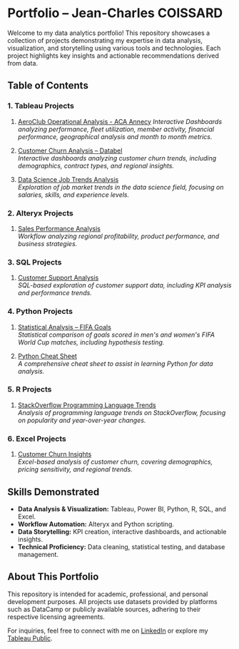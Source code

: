 # Portfolio – Jean-Charles COISSARD

Welcome to my data analytics portfolio! This repository showcases a collection of projects demonstrating my expertise in data analysis, visualization, and storytelling using various tools and technologies. Each project highlights key insights and actionable recommendations derived from data.


## **Table of Contents**

### **1. Tableau Projects**
1. [AeroClub Operational Analysis - ACA Annecy]()
   *Interactive Dashboards analyzing performance, fleet utilization, member activity, financial performance, geographical analysis and month to month metrics.*
   
3. [Customer Churn Analysis – Databel](https://github.com/explicitjc/Portfolio_Data_Analytics/tree/main/Tableau/Customer_Churn_Analysis_Tableau)  
   *Interactive dashboards analyzing customer churn trends, including demographics, contract types, and regional insights.*  

4. [Data Science Job Trends Analysis](https://github.com/explicitjc/Portfolio_Data_Analytics/tree/main/Tableau/DataScience_Job_Trends_Analysis)  
   *Exploration of job market trends in the data science field, focusing on salaries, skills, and experience levels.*


### **2. Alteryx Projects**
1. [Sales Performance Analysis](https://github.com/explicitjc/Portfolio_Data_Analytics/tree/main/Alteryx/Sales_Performance_Analysis)  
   *Workflow analyzing regional profitability, product performance, and business strategies.*


### **3. SQL Projects**
1. [Customer Support Analysis](https://github.com/explicitjc/Portfolio_Data_Analytics/tree/main/SQL/Customer_Support_Analysis)  
   *SQL-based exploration of customer support data, including KPI analysis and performance trends.*


### **4. Python Projects**
1. [Statistical Analysis – FIFA Goals](https://github.com/explicitjc/Portfolio_Data_Analytics/tree/main/Python/Statistical_Analysis_FIFA_Goals)  
   *Statistical comparison of goals scored in men's and women's FIFA World Cup matches, including hypothesis testing.*  

2. [Python Cheat Sheet](https://github.com/explicitjc/Portfolio_Data_Analytics/tree/main/Python/Python_Cheat_Sheet)  
   *A comprehensive cheat sheet to assist in learning Python for data analysis.*


### **5. R Projects**
1. [StackOverflow Programming Language Trends](https://github.com/explicitjc/Portfolio_Data_Analytics/tree/main/R/StackOverflow_Programming_Language_Trends)  
   *Analysis of programming language trends on StackOverflow, focusing on popularity and year-over-year changes.*


### **6. Excel Projects**
1. [Customer Churn Insights](https://github.com/explicitjc/Portfolio_Data_Analytics/tree/main/Excel/Customer_Churn_Insights)  
   *Excel-based analysis of customer churn, covering demographics, pricing sensitivity, and regional trends.*


## **Skills Demonstrated**
- **Data Analysis & Visualization:** Tableau, Power BI, Python, R, SQL, and Excel.  
- **Workflow Automation:** Alteryx and Python scripting.  
- **Data Storytelling:** KPI creation, interactive dashboards, and actionable insights.  
- **Technical Proficiency:** Data cleaning, statistical testing, and database management.  


## **About This Portfolio**
This repository is intended for academic, professional, and personal development purposes. All projects use datasets provided by platforms such as DataCamp or publicly available sources, adhering to their respective licensing agreements.  

For inquiries, feel free to connect with me on [LinkedIn](https://www.linkedin.com/in/jean-charles-coissard-1ba08797/) or explore my [Tableau Public](https://public.tableau.com/app/profile/jc.coissard).  
